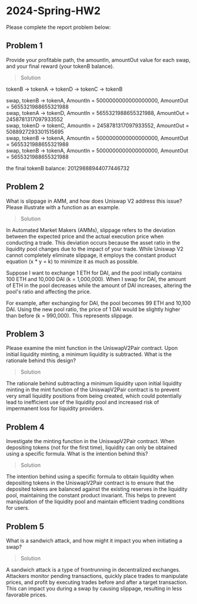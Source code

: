 # 2024-Spring-HW2

Please complete the report problem below:

## Problem 1
Provide your profitable path, the amountIn, amountOut value for each swap, and your final reward (your tokenB balance).

> Solution

tokenB -> tokenA -> tokenD -> tokenC -> tokenB

swap, tokenB -> tokenA, AmountIn = 5000000000000000000, AmountOut = 5655321988655321988  
swap, tokenA -> tokenD, AmountIn = 5655321988655321988, AmountOut = 2458781317097933552  
swap, tokenD -> tokenC, AmountIn = 2458781317097933552, AmountOut = 5088927293301515695  
swap, tokenB -> tokenA, AmountIn = 5000000000000000000, AmountOut = 5655321988655321988  
swap, tokenB -> tokenA, AmountIn = 5000000000000000000, AmountOut = 5655321988655321988  

the final tokenB balance: 20129888944077446732

## Problem 2
What is slippage in AMM, and how does Uniswap V2 address this issue? Please illustrate with a function as an example.

> Solution

In Automated Market Makers (AMMs), slippage refers to the deviation between the expected price and the actual execution price when conducting a trade. This deviation occurs because the asset ratio in the liquidity pool changes due to the impact of your trade. While Uniswap V2 cannot completely eliminate slippage, it employs the constant product equation (x * y = k) to minimize it as much as possible.

Suppose I want to exchange 1 ETH for DAI, and the pool initially contains 100 ETH and 10,000 DAI (k = 1,000,000). When I swap for DAI, the amount of ETH in the pool decreases while the amount of DAI increases, altering the pool's ratio and affecting the price.

For example, after exchanging for DAI, the pool becomes 99 ETH and 10,100 DAI. Using the new pool ratio, the price of 1 DAI would be slightly higher than before (k = 990,000). This represents slippage.

## Problem 3
Please examine the mint function in the UniswapV2Pair contract. Upon initial liquidity minting, a minimum liquidity is subtracted. What is the rationale behind this design?

> Solution

The rationale behind subtracting a minimum liquidity upon initial liquidity minting in the mint function of the UniswapV2Pair contract is to prevent very small liquidity positions from being created, which could potentially lead to inefficient use of the liquidity pool and increased risk of impermanent loss for liquidity providers.

## Problem 4
Investigate the minting function in the UniswapV2Pair contract. When depositing tokens (not for the first time), liquidity can only be obtained using a specific formula. What is the intention behind this?

> Solution

The intention behind using a specific formula to obtain liquidity when depositing tokens in the UniswapV2Pair contract is to ensure that the deposited tokens are balanced against the existing reserves in the liquidity pool, maintaining the constant product invariant. This helps to prevent manipulation of the liquidity pool and maintain efficient trading conditions for users.

## Problem 5    
What is a sandwich attack, and how might it impact you when initiating a swap?

> Solution

A sandwich attack is a type of frontrunning in decentralized exchanges. Attackers monitor pending transactions, quickly place trades to manipulate prices, and profit by executing trades before and after a target transaction. This can impact you during a swap by causing slippage, resulting in less favorable prices.
